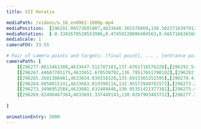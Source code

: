 ```yaml
---
title: VII Horatio

mediaPath: /videos/o_16_en8962-1080p.mp4
mediaPosition:  [296281.06573691807,4633646.365376869,136.50237163979122]
mediaRotation:  [-0.3342670528553986,0.47459220086404563,0.6657166365684768,-0.46888073115702045]
mediaScale: 1
cameraFOV: 33.55

# Pair of camera points and targets: [final point], ... , [entrance point]
cameraPath: [
    [[296277.8613461288,4633647.511707183,137.6761716576228],[296292.5481372462,4633642.257693246,132.29625490922803]],
    [[296267.44607705175,4633651.670539702,136.79517651798182],[296282.83210607286,4633646.140288535,134.57336802504184]],
    [[296265.2601306981,4633654.839318328,133.6913365252595],[296279.4135753853,4633646.358237991,133.65556211605124]],
    [[296264.0058015141,4633663.019399114,132.95572940701572],[296273.2836575967,4633649.390903076,132.29581860867953]],
    [[296273.3496952584,4633681.632409446,130.95351421377381],[296275.42583555117,4633665.346385411,129.3088067583222]],
    [[296269.82496467384,4633691.337449143,130.0267903483712],[296277.38765323913,4633676.672873341,129.94960097381028]]
    
]

animationEntry: 2000
---
```

